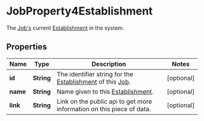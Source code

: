 

# JobProperty4Establishment

The [Job's](https://developers.intellihr.io/docs/v1/) current [Establishment](https://developers.intellihr.io/docs/v1/) in the system.

## Properties

| Name | Type | Description | Notes |
|------------ | ------------- | ------------- | -------------|
|**id** | **String** | The identifier string for the [Establishment](https://developers.intellihr.io/docs/v1/) of this [Job](https://developers.intellihr.io/docs/v1/). |  [optional] |
|**name** | **String** | Name given to this [Establishment](https://developers.intellihr.io/docs/v1/). |  [optional] |
|**link** | **String** | Link on the public api to get more information on this piece of data. |  [optional] |



